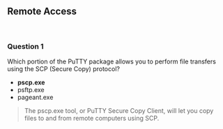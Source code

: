 ## Remote Access

<br>

### Question 1

Which portion of the PuTTY package allows you to perform file transfers using the SCP (Secure Copy) protocol?

* **pscp.exe**
* psftp.exe
* pageant.exe

> The pscp.exe tool, or PuTTY Secure Copy Client, will let you copy files to and from remote computers using SCP.
